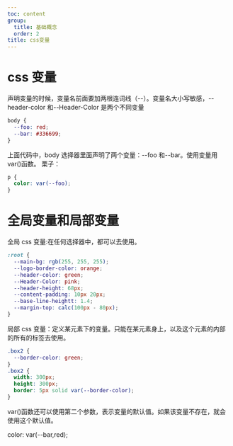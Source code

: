 ```yaml
---
toc: content
group:
  title: 基础概念
  order: 2
title: css变量
---
```


# css 变量

声明变量的时候，变量名前面要加两根连词线（--）。变量名大小写敏感，--header-color 和--Header-Color 是两个不同变量

```css
body {
  --foo: red;
  --bar: #336699;
}
```

上面代码中，body 选择器里面声明了两个变量：--foo 和--bar。使用变量用 var()函数。
栗子：

```css
p {
  color: var(--foo);
}
```

# 全局变量和局部变量

全局 css 变量:在任何选择器中，都可以去使用。

```css
:root {
  --main-bg: rgb(255, 255, 255);
  --logo-border-color: orange;
  --header-color: green;
  --Header-Color: pink;
  --header-height: 68px;
  --content-padding: 10px 20px;
  --base-line-heightt: 1.4;
  --margin-top: calc(100px - 80px);
}
```

局部 css 变量：定义某元素下的变量。只能在某元素身上，以及这个元素的内部的所有的标签去使用。

```css
.box2 {
  --border-color: green;
}
.box2 {
  width: 300px;
  height: 300px;
  border: 5px solid var(--border-color);
}
```

var()函数还可以使用第二个参数，表示变量的默认值。如果该变量不存在，就会使用这个默认值。

color: var(--bar,red);
